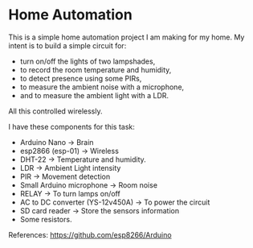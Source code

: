 # Home Automation

This is a simple home automation project I am making for my home.
My intent is to build a simple circuit for: 
* turn on/off the lights of two lampshades, 
* to record the room temperature and humidity, 
* to detect presence using some PIRs, 
* to measure the ambient noise with a microphone,
* and to measure the ambient light with a LDR.

All this controlled wirelessly.

I have these components for this task:
* Arduino Nano -> Brain
* esp2866 (esp-01) -> Wireless
* DHT-22 -> Temperature and humidity. 
* LDR -> Ambient Light intensity 
* PIR -> Movement detection
* Small Arduino microphone -> Room noise 
* RELAY -> To turn lamps on/off
* AC to DC converter (YS-12v450A) -> To power the circuit
* SD card reader -> Store the sensors information 
* Some resistors.

References:
https://github.com/esp8266/Arduino
